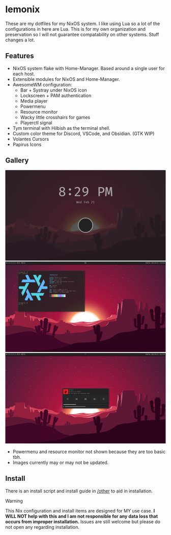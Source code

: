 # lemonix </br>

These are my dotfiles for my NixOS system. I like using Lua so a lot of the configurations in here are Lua. This is for my own organization and preservation so I will not guarantee compatability on other systems. Stuff changes a lot. </br>

## Features </br>
- NixOS system flake with Home-Manager. Based around a single user for each host.
- Extensible modules for NixOS and Home-Manager.
- AwesomeWM configuration:
  - Bar + Systray under NixOS icon
  - Lockscreen + PAM authentication
  - Media player
  - Powermenu
  - Resource monitor
  - Wacky little crosshairs for games
  - Playerctl signal
- Tym terminal with Hilbish as the terminal shell.
- Custom color theme for Discord, VSCode, and Obsidian. (GTK WIP)
- Volantes Cursors
- Papirus Icons

## Gallery
<img src="other/Desktop-lock.png"> </br>
<img src="other/Desktop-empty.png"> </br>
<img src="other/Desktop-media.png"> </br>
- Powermenu and resource monitor not shown because they are too basic tbh. </br>
- Images currently may or may not be updated. </br>

## Install </br>
There is an install script and install guide in [/other](https://github.com/passivelemon/lemonix/tree/master/other) to aid in installation.

> [!WARNING]
> This Nix configuration and install items are designed for MY use case. <b>I WILL NOT help with this and I am not responsible for any data loss that occurs from improper installation.</b> Issues are still welcome but please do not open any regarding installation.

